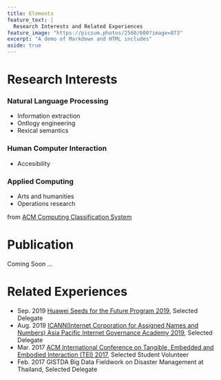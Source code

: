 ```yaml
---
title: Elements
feature_text: |
  Research Interests and Related Experiences
feature_image: "https://picsum.photos/2560/600?image=873"
excerpt: "A demo of Markdown and HTML includes"
aside: true
---
```


# Research Interests
### Natural Language Processing
* Information extraction
* Ontlogy engineering
* Rexical semantics
### Human Computer Interaction
* Accesibility
### Applied Computing
* Arts and humanities
* Operations research

from [ACM Computing Classification System](https://dl.acm.org/ccs)



# Publication
Coming Soon ...

# Related Experiences
* Sep. 2019 [Huawei Seeds for the Future Program 2019](https://www.huawei.com/minisite/seeds-for-the-future/index.html), Selected Delegate
* Aug. 2019 [ICANN(Internet Corporation for Assigned Names and Numbers) Asia Pacific Internet Governance Academy 2019](https://www.icann.org/en/announcements/details/apply-now-the-asia-pacific-internet-governance-academy-2019-14-5-2019-en), Selected Delegate	           
* Mar. 2017 [ACM International Conference on Tangible, Embedded and Embodied Interaction (TEI) 2017](https://tei.acm.org/2017/), Selected Student Volunteer		           
* Feb. 2017 GISTDA Big Data Fieldwork on Disaster Management at Thailand, Selected Delegate		
